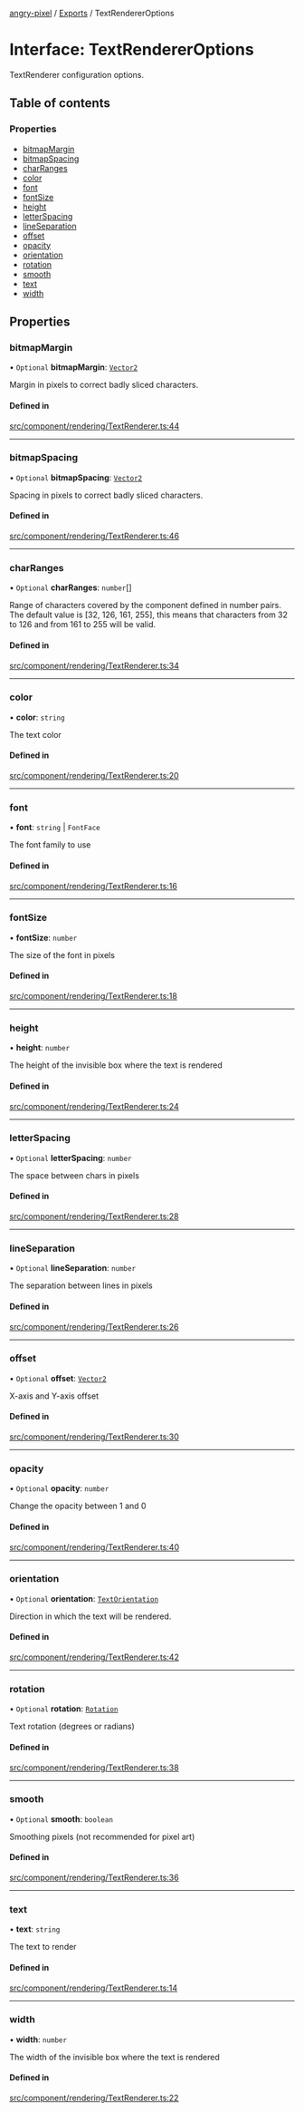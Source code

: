 [angry-pixel](../README.md) / [Exports](../modules.md) / TextRendererOptions

# Interface: TextRendererOptions

TextRenderer configuration options.

## Table of contents

### Properties

- [bitmapMargin](TextRendererOptions.md#bitmapmargin)
- [bitmapSpacing](TextRendererOptions.md#bitmapspacing)
- [charRanges](TextRendererOptions.md#charranges)
- [color](TextRendererOptions.md#color)
- [font](TextRendererOptions.md#font)
- [fontSize](TextRendererOptions.md#fontsize)
- [height](TextRendererOptions.md#height)
- [letterSpacing](TextRendererOptions.md#letterspacing)
- [lineSeparation](TextRendererOptions.md#lineseparation)
- [offset](TextRendererOptions.md#offset)
- [opacity](TextRendererOptions.md#opacity)
- [orientation](TextRendererOptions.md#orientation)
- [rotation](TextRendererOptions.md#rotation)
- [smooth](TextRendererOptions.md#smooth)
- [text](TextRendererOptions.md#text)
- [width](TextRendererOptions.md#width)

## Properties

### bitmapMargin

• `Optional` **bitmapMargin**: [`Vector2`](../classes/Vector2.md)

Margin in pixels to correct badly sliced characters.

#### Defined in

[src/component/rendering/TextRenderer.ts:44](https://github.com/angry-pixel-studio/angry-pixel-engine/blob/93d7d6a/src/component/rendering/TextRenderer.ts#L44)

___

### bitmapSpacing

• `Optional` **bitmapSpacing**: [`Vector2`](../classes/Vector2.md)

Spacing in pixels to correct badly sliced characters.

#### Defined in

[src/component/rendering/TextRenderer.ts:46](https://github.com/angry-pixel-studio/angry-pixel-engine/blob/93d7d6a/src/component/rendering/TextRenderer.ts#L46)

___

### charRanges

• `Optional` **charRanges**: `number`[]

Range of characters covered by the component defined in number pairs.
The default value is [32, 126, 161, 255], this means that characters
from 32 to 126 and from 161 to 255 will be valid.

#### Defined in

[src/component/rendering/TextRenderer.ts:34](https://github.com/angry-pixel-studio/angry-pixel-engine/blob/93d7d6a/src/component/rendering/TextRenderer.ts#L34)

___

### color

• **color**: `string`

The text color

#### Defined in

[src/component/rendering/TextRenderer.ts:20](https://github.com/angry-pixel-studio/angry-pixel-engine/blob/93d7d6a/src/component/rendering/TextRenderer.ts#L20)

___

### font

• **font**: `string` \| `FontFace`

The font family to use

#### Defined in

[src/component/rendering/TextRenderer.ts:16](https://github.com/angry-pixel-studio/angry-pixel-engine/blob/93d7d6a/src/component/rendering/TextRenderer.ts#L16)

___

### fontSize

• **fontSize**: `number`

The size of the font in pixels

#### Defined in

[src/component/rendering/TextRenderer.ts:18](https://github.com/angry-pixel-studio/angry-pixel-engine/blob/93d7d6a/src/component/rendering/TextRenderer.ts#L18)

___

### height

• **height**: `number`

The height of the invisible box where the text is rendered

#### Defined in

[src/component/rendering/TextRenderer.ts:24](https://github.com/angry-pixel-studio/angry-pixel-engine/blob/93d7d6a/src/component/rendering/TextRenderer.ts#L24)

___

### letterSpacing

• `Optional` **letterSpacing**: `number`

The space between chars in pixels

#### Defined in

[src/component/rendering/TextRenderer.ts:28](https://github.com/angry-pixel-studio/angry-pixel-engine/blob/93d7d6a/src/component/rendering/TextRenderer.ts#L28)

___

### lineSeparation

• `Optional` **lineSeparation**: `number`

The separation between lines in pixels

#### Defined in

[src/component/rendering/TextRenderer.ts:26](https://github.com/angry-pixel-studio/angry-pixel-engine/blob/93d7d6a/src/component/rendering/TextRenderer.ts#L26)

___

### offset

• `Optional` **offset**: [`Vector2`](../classes/Vector2.md)

X-axis and Y-axis offset

#### Defined in

[src/component/rendering/TextRenderer.ts:30](https://github.com/angry-pixel-studio/angry-pixel-engine/blob/93d7d6a/src/component/rendering/TextRenderer.ts#L30)

___

### opacity

• `Optional` **opacity**: `number`

Change the opacity between 1 and 0

#### Defined in

[src/component/rendering/TextRenderer.ts:40](https://github.com/angry-pixel-studio/angry-pixel-engine/blob/93d7d6a/src/component/rendering/TextRenderer.ts#L40)

___

### orientation

• `Optional` **orientation**: [`TextOrientation`](../enums/TextOrientation.md)

Direction in which the text will be rendered.

#### Defined in

[src/component/rendering/TextRenderer.ts:42](https://github.com/angry-pixel-studio/angry-pixel-engine/blob/93d7d6a/src/component/rendering/TextRenderer.ts#L42)

___

### rotation

• `Optional` **rotation**: [`Rotation`](../classes/Rotation.md)

Text rotation (degrees or radians)

#### Defined in

[src/component/rendering/TextRenderer.ts:38](https://github.com/angry-pixel-studio/angry-pixel-engine/blob/93d7d6a/src/component/rendering/TextRenderer.ts#L38)

___

### smooth

• `Optional` **smooth**: `boolean`

Smoothing pixels (not recommended for pixel art)

#### Defined in

[src/component/rendering/TextRenderer.ts:36](https://github.com/angry-pixel-studio/angry-pixel-engine/blob/93d7d6a/src/component/rendering/TextRenderer.ts#L36)

___

### text

• **text**: `string`

The text to render

#### Defined in

[src/component/rendering/TextRenderer.ts:14](https://github.com/angry-pixel-studio/angry-pixel-engine/blob/93d7d6a/src/component/rendering/TextRenderer.ts#L14)

___

### width

• **width**: `number`

The width of the invisible box where the text is rendered

#### Defined in

[src/component/rendering/TextRenderer.ts:22](https://github.com/angry-pixel-studio/angry-pixel-engine/blob/93d7d6a/src/component/rendering/TextRenderer.ts#L22)
